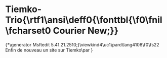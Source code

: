 # Tiemko-Trio{\rtf1\ansi\deff0{\fonttbl{\f0\fnil\fcharset0 Courier New;}}
{\*\generator Msftedit 5.41.21.2510;}\viewkind4\uc1\pard\lang4108\f0\fs22 Enfin de nouveau un site sur Tiemko\par
}
 
